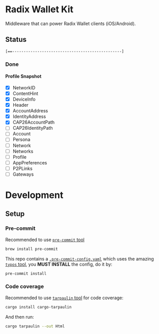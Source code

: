 # Radix Wallet Kit

Middleware that can power Radix Wallet clients (iOS/Android).

## Status

`[==------------------------------------------------]`

### Done

#### Profile Snapshot

- [x] NetworkID
- [x] ContentHint
- [x] DeviceInfo
- [x] Header
- [x] AccountAddress
- [x] IdentityAddress
- [x] CAP26AccountPath
- [ ] CAP26IdentityPath
- [ ] Account
- [ ] Persona
- [ ] Network
- [ ] Networks
- [ ] Profile
- [ ] AppPreferences
- [ ] P2PLinks
- [ ] Gateways

# Development

## Setup

### Pre-commit

Recommended to use [`pre-commit` tool](https://pre-commit.com/)

```sh
brew install pre-commit
```

This repo contains a [`.pre-commit-config.yaml`](./.pre-commit-config.yaml) which uses the amazing [`typos` tool](https://github.com/crate-ci/typos), you **MUST INSTALL** the config, do it by:

```sh
pre-commit install
```

### Code coverage

Recommended to use [`tarpaulin` tool](https://github.com/xd009642/tarpaulin) for code coverage:

```sh
cargo install cargo-tarpaulin
```

And then run:

```sh
cargo tarpaulin --out Html
```
